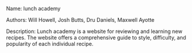 Name: lunch academy

Authors: Will Howell, Josh Butts, Dru Daniels, Maxwell Ayotte

Description: Lunch academy is a website for reviewing and learning new recipes. The website offers a comprehensive guide to style,
difficulty, and popularity of each individual recipe. 

